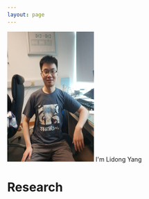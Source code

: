 ```yaml
---
layout: page
---
```

<img src="/images/self.jpg" class="floatpic" width="200" height="300">
I'm Lidong Yang

# Research



